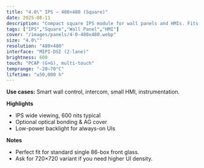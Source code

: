 ```yaml
---
title: "4.0\" IPS – 480×480 (Square)"
date: 2025-08-11
description: "Compact square IPS module for wall panels and HMIs. Fits 86-box, great touch UI density."
tags: ["IPS","Square","Wall Panel","HMI"]
cover: "/images/panels/4-0-480x480.webp"
size: "4.0\""
resolution: "480×480"
interface: "MIPI-DSI (2-lane)"
brightness: 600
touch: "PCAP (G+G), multi-touch"
temprange: "-20~70°C"
lifetime: "≥50,000 h"
---
```


**Use cases:** Smart wall control, intercom, small HMI, instrumentation.

**Highlights**
- IPS wide viewing, 600 nits typical  
- Optional optical bonding & AG cover  
- Low-power backlight for always-on UIs

**Notes**
- Perfect fit for standard single 86-box front glass.  
- Ask for 720×720 variant if you need higher UI density.